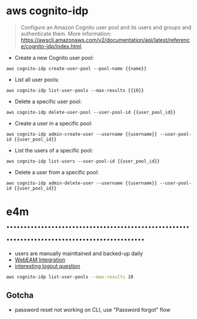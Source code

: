 # aws cognito-idp

> Configure an Amazon Cognito user pool and its users and groups and authenticate them.
> More information: <https://awscli.amazonaws.com/v2/documentation/api/latest/reference/cognito-idp/index.html>.

- Create a new Cognito user pool:

`aws cognito-idp create-user-pool --pool-name {{name}}`

- List all user pools:

`aws cognito-idp list-user-pools --max-results {{10}}`

- Delete a specific user pool:

`aws cognito-idp delete-user-pool --user-pool-id {{user_pool_id}}`

- Create a user in a specific pool:

`aws cognito-idp admin-create-user --username {{username}} --user-pool-id {{user_pool_id}}`

- List the users of a specific pool:

`aws cognito-idp list-users --user-pool-id {{user_pool_id}}`

- Delete a user from a specific pool:

`aws cognito-idp admin-delete-user --username {{username}} --user-pool-id {{user_pool_id}}`


# e4m  .............................................................................................
- users are manually mainttained and backed-up daily
- [WebEAM Integration](https://atc.bmwgroup.net/confluence/x/pSZRNw)
- [interesting logout question](https://atc.bmwgroup.net/confluence/display/WEBEAM/questions/2872762983/aws-cognito-with-webeam.next-logout-issue)
```bash
aws cognito-idp list-user-pools --max-results 10
```
## Gotcha
- password reset not working on CLI, use "Password forgot" flow
